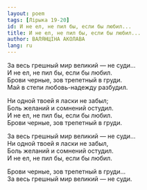 ```yaml
---
layout: poem
tags: [Лірыка 19-20]
id: И не ел, не пил бы, если бы любил...
title: И не ел, не пил бы, если бы любил...
author: ВАЛЯНЦІНА АКОЛАВА
lang: ru
---
```



За весь грешный мир великий — не суди...  
И не ел, не пил бы, если бы любил.  
Брови черные, зов трепетный в груди.  
Май в степи любовь-надежду разбудил.  

Ни одной твоей я ласки не забыл;  
Боль желаний и сомнений остудил.  
И не ел, не пил бы, если бы любил.  
Брови черные, зов трепетный в груди.  

За весь грешный мир великий — не суди...  
Ни одной твоей я ласки не забыл,  
Боль желаний и сомнений остудил.  
И не ел, не пил бы, если бы любил.  

Брови черные, зов трепетный в груди...  
За весь грешный мир великий — не суди.  
